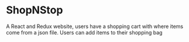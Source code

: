 # ShopNStop
 A React and Redux website, users have a shopping cart with where items come from a json file. Users can add items to their shopping bag
